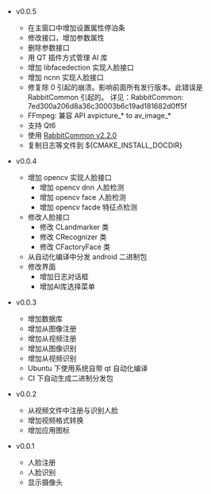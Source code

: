 - v0.0.5
  - 在主窗口中增加设置属性停泊条
  - 修改接口，增加参数属性
  - 删除参数接口
  - 用 QT 插件方式管理 AI 库
  - 增加 libfacedection 实现人脸接口
  - 增加 ncnn 实现人脸接口
  - 修复除 0 引起的崩溃。影响前面所有发行版本。此错误是 RabbitCommon 引起的。
    详见：RabbitCommon: 7ed300a206d8a36c30003b6c19ad181682d0ff5f
  - FFmpeg: 兼容 API avpicture_* to av_image_*
  - 支持 Qt6
  - 使用 [RabbitCommon v2.2.0](https://github.com/KangLin/RabbitCommon/releases/tag/v2.2.0)
  - 复制日志等文件到 ${CMAKE_INSTALL_DOCDIR}

- v0.0.4
  - 增加 opencv 实现人脸接口
    - 增加 opencv dnn 人脸检测
    - 增加 opencv face 人脸检测
    - 增加 opencv facde 特征点检测
  - 修改人脸接口
    - 修改 CLandmarker 类
    - 修改 CRecognizer 类
    - 修改 CFactoryFace 类
  - 从自动化编译中分发 android  二进制包
  - 修改界面
    - 增加日志对话框
    - 增加AI库选择菜单

- v0.0.3
  - 增加数据库
  - 增加从图像注册
  - 增加从视频注册
  - 增加从图像识别
  - 增加从视频识别
  - Ubuntu 下使用系统自带 qt 自动化编译
  - CI 下自动生成二进制分发包

- v0.0.2
  - 从视频文件中注册与识别人脸
  - 增加视频格式转换
  - 增加应用图标

- v0.0.1
  - 人脸注册
  - 人脸识别
  - 显示摄像头
